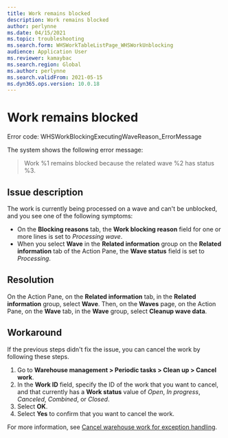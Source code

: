 ```yaml
---
title: Work remains blocked
description: Work remains blocked
author: perlynne
ms.date: 04/15/2021
ms.topic: troubleshooting
ms.search.form: WHSWorkTableListPage_WHSWorkUnblocking
audience: Application User
ms.reviewer: kamaybac
ms.search.region: Global
ms.author: perlynne
ms.search.validFrom: 2021-05-15
ms.dyn365.ops.version: 10.0.18
---
```


# Work remains blocked

Error code: WHSWorkBlockingExecutingWaveReason_ErrorMessage

The system shows the following error message:

> Work %1 remains blocked because the related wave %2 has status %3.

## Issue description

The work is currently being processed on a wave and can't be unblocked, and you see one of the following symptoms:

- On the **Blocking reasons** tab, the **Work blocking reason** field for one or more lines is set to *Processing wave*.
- When you select **Wave** in the **Related information** group on the **Related information** tab of the Action Pane, the **Wave status** field is set to *Processing*.

## Resolution

On the Action Pane, on the **Related information** tab, in the **Related information** group, select **Wave**. Then, on the **Waves** page, on the Action Pane, on the **Wave** tab, in the **Wave** group, select **Cleanup wave data**.

## Workaround

If the previous steps didn't fix the issue, you can cancel the work by following these steps.

1. Go to **Warehouse management \> Periodic tasks \> Clean up \> Cancel work**.
1. In the **Work ID** field, specify the ID of the work that you want to cancel, and that currently has a **Work status** value of *Open*, *In progress*, *Canceled*, *Combined*, or *Closed*.
1. Select **OK**.
1. Select **Yes** to confirm that you want to cancel the work.

For more information, see [Cancel warehouse work for exception handling](../../warehousing/cancel-warehouse-work.md).
